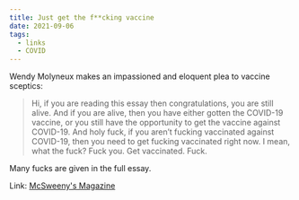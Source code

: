 ```yaml
---
title: Just get the f**cking vaccine
date: 2021-09-06
tags:
  - links
  - COVID
---
```

Wendy Molyneux makes an impassioned and eloquent plea to vaccine sceptics:

> Hi, if you are reading this essay then congratulations, you are still alive. And if you are alive, then you have either gotten the COVID-19 vaccine, or you still have the opportunity to get the vaccine against COVID-19. And holy fuck, if you aren’t fucking vaccinated against COVID-19, then you need to get fucking vaccinated right now. I mean, what the fuck? Fuck you. Get vaccinated. Fuck.

Many fucks are given in the full essay.

Link: [McSweeny's Magazine](https://www.mcsweeneys.net/articles/oh-my-fucking-god-get-the-fucking-vaccine-already-you-fucking-fucks)